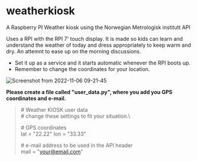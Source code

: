 # weatherkiosk
A Raspberry PI Weather kiosk using the Norwegian Metrologisk institutt API

Uses a RPI with the RPI 7' touch display. It is made so kids can learn and understand the weather of today and dress appropriately to keep warm and dry. An attemnt to ease up on the morning discussions.

 - Set it up as a service and it starts automatic whenever the RPI boots up. 
 - Remember to change the coordinates for your location.



![Screenshot from 2022-11-06 09-21-45](https://user-images.githubusercontent.com/43314235/200161241-80bf8a4a-0bde-4d53-91af-46867b915112.png)


**Please create a file called "user_data.py", where you add you GPS coordinates and e-mail.**


> \# Weather KIOSK user data\
> \# change these settings to fit your situation.\
>
> \# GPS coordinates\
> lat = "22.22"
> lon = "33.33"
>
> \# e-mail address to be used in the API header\
> mail = "your@email.com"
